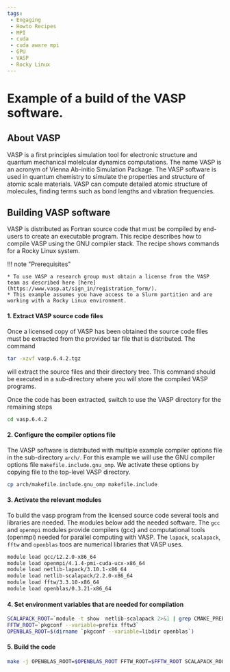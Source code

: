 ```yaml
---
tags:
 - Engaging
 - Howto Recipes
 - MPI
 - cuda
 - cuda aware mpi
 - GPU
 - VASP
 - Rocky Linux
---
```


# Example of a build of the VASP software.

## About VASP

VASP is a first principles simulation tool for electronic structure and quantum mechanical molelcular dynamics computations. The name VASP is an acronym of Vienna Ab-initio Simulation Package. The VASP software is used in quantum chemistry to simulate the properties and structure of atomic scale materials. VASP can compute
detailed atomic structure of molecules, finding terms such as bond lengths and vibration frequencies.

## Building VASP software

VASP is distributed as Fortran source code that must be compiled by end-users to create an executable program. This recipe describes how to compile
VASP using the GNU compiler stack. The recipe shows commands for a Rocky Linux system.

!!! note "Prerequisites"

    * To use VASP a research group must obtain a license from the VASP team as described here [here](https://www.vasp.at/sign_in/registration_form/).
    * This example assumes you have access to a Slurm partition and are working with a Rocky Linux environment.

#### 1. Extract VASP source code files

Once a licensed copy of VASP has been obtained the source code files must be extracted from the provided tar file that is
distributed. The command

```bash
tar -xzvf vasp.6.4.2.tgz
```

will extract the source files and their directory tree. This command should be executed in a sub-directory where you will
store the compiled VASP programs. 

Once the code has been extracted, switch to use the VASP directory for the remaining steps

```bash
cd vasp.6.4.2
```

#### 2. Configure the compiler options file

The VASP software is distributed with multiple example compiler options file in the sub-directory `arch/`. For this example
we will use the GNU compiler options file `makefile.include.gnu_omp`. We activate these options by copying file to the
top-level VASP directory.

```bash
cp arch/makefile.include.gnu_omp makefile.include
```

#### 3. Activate the relevant modules

To build the vasp program from the licensed source code several tools and libraries are needed. The modules below
add the needed software. The `gcc` and `openmpi` modules provide compilers (gcc) and computational tools (openmpi) 
needed for parallel computing with VASP. The `lapack`, `scalapack`, `fftw` and `openblas` toos are numerical libraries
that VASP uses.

```bash
module load gcc/12.2.0-x86_64
module load openmpi/4.1.4-pmi-cuda-ucx-x86_64
module load netlib-lapack/3.10.1-x86_64
module load netlib-scalapack/2.2.0-x86_64
module load fftw/3.3.10-x86_64
module load openblas/0.3.21-x86_64
```

#### 4. Set environment variables that are needed for compilation


```bash
SCALAPACK_ROOT=`module -t show  netlib-scalapack 2>&1 | grep CMAKE_PREFIX_PATH | awk -F, '{print $2}'  | awk -F\" '{print $2}'`
FFTW_ROOT=`pkgconf --variable=prefix fftw3`
OPENBLAS_ROOT=$(dirname `pkgconf --variable=libdir openblas`)
```

#### 5. Build the code

```bash
make -j OPENBLAS_ROOT=$OPENBLAS_ROOT FFTW_ROOT=$FFTW_ROOT SCALAPACK_ROOT=$SCALAPACK_ROOT MODS=1 DEPS=1
```
